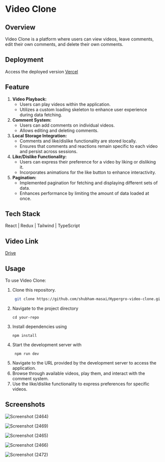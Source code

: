 # Video Clone

## Overview
Video Clone is a platform where users can view videos, leave comments, edit their own comments, and delete their own comments.

## Deployment
Access the deployed version [Vercel](https://hypergro-video-clone.vercel.app/)

## Feature 
1. **Video Playback:**
   - Users can play videos within the application.
   - Utilizes a custom loading skeleton to enhance user experience during data fetching.
2. **Comment System:**
   - Users can add comments on individual videos.
   - Allows editing and deleting comments. 
3. **Local Storage Integration:**
   - Comments and like/dislike functionality are stored locally.
   - Ensures that comments and reactions remain specific to each video and persist across sessions.
4. **Like/Dislike Functionality:**
   - Users can express their preference for a video by liking or disliking it.
   - Incorporates animations for the like button to enhance interactivity.
5. **Pagination:**
   - Implemented pagination for fetching and displaying different sets of data.
   - Enhances performance by limiting the amount of data loaded at once.
  
## Tech Stack
 React | Redux | Tailwind | TypeScript

## Video Link
[Drive](https://drive.google.com/file/d/1ESbJIo6ltPkELDjxT-FeSgWdWe8UcMdQ/view)

## Usage
To use Video Clone:

1. Clone this repository.
   ```bash
    git clone https://github.com/shubham-masai/Hypergro-video-clone.git
    ```
2. Navigate to the project directory
    ```
    cd your-repo
    ```
3. Install dependencies using
   ```
   npm install
    ```
4. Start the development server with
   ```
    npm run dev
     ```
5. Navigate to the URL provided by the development server to access the application.
10. Browse through available videos, play them, and interact with the comment system.
11. Use the like/dislike functionality to express preferences for specific videos.

## Screenshots
![Screenshot (2464)](https://github.com/shubham-masai/Hypergro-video-clone/assets/130532573/a4b56d3c-b78c-4eb6-a0ef-7b4279b57715)

![Screenshot (2469)](https://github.com/shubham-masai/Hypergro-video-clone/assets/130532573/a376b16c-9795-4ce9-9b44-7ed5c4f8134e)

![Screenshot (2465)](https://github.com/shubham-masai/Hypergro-video-clone/assets/130532573/91c6fc26-aa71-475a-8ca7-7a9eb80abdf6)

![Screenshot (2466)](https://github.com/shubham-masai/Hypergro-video-clone/assets/130532573/61ec0337-07f1-40f1-b907-1f4e989f459c)

![Screenshot (2472)](https://github.com/shubham-masai/Hypergro-video-clone/assets/130532573/5a4d4d4c-20ba-4cd0-92bf-31dc337a3abd)


